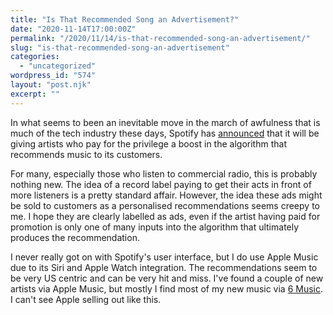 ```yaml
---
title: "Is That Recommended Song an Advertisement?"
date: "2020-11-14T17:00:00Z"
permalink: "/2020/11/14/is-that-recommended-song-an-advertisement/"
slug: "is-that-recommended-song-an-advertisement"
categories:
  - "uncategorized"
wordpress_id: "574"
layout: "post.njk"
excerpt: ""
---
```


In what seems to been an inevitable move in the march of awfulness that is much of the tech industry these days, Spotify has [announced](https://newsroom.spotify.com/2020-11-02/amplifying-artist-input-in-your-personalized-recommendations/) that it will be giving artists who pay for the privilege a boost in the algorithm that recommends music to its customers.

For many, especially those who listen to commercial radio, this is probably nothing new. The idea of a record label paying to get their acts in front of more listeners is a pretty standard affair. However, the idea these ads might be sold to customers as a personalised recommendations seems creepy to me. I hope they are clearly labelled as ads, even if the artist having paid for promotion is only one of many inputs into the algorithm that ultimately produces the recommendation.

I never really got on with Spotify's user interface, but I do use Apple Music due to its Siri and Apple Watch integration. The recommendations seem to be very US centric and can be very hit and miss. I've found a couple of new artists via Apple Music, but mostly I find most of my new music via [6 Music](https://www.bbc.co.uk/sounds/play/live:bbc_6music). I can't see Apple selling out like this.
